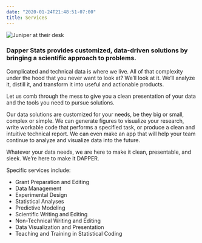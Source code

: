 ```yaml
---
date: "2020-01-24T21:48:51-07:00"
title: Services
---
```


![Juniper at their desk](/images/edit1-300x300.jpg#alignright)
### Dapper Stats provides customized, data-driven solutions by bringing a scientific approach to problems.

Complicated and technical data is where we live. All of that complexity under the hood that you never want to look at? We’ll look at it. We’ll analyze it, distill it, and transform it into useful and actionable products.

Let us comb through the mess to give you a clean presentation of your data and the tools you need to pursue solutions.

Our data solutions are customized for your needs, be they big or small, complex or simple. We can generate figures to visualize your research, write workable code that performs a specified task, or produce a clean and intuitive technical report. We can even make an app that will help your team continue to analyze and visualize data into the future.

Whatever your data needs, we are here to make it clean, presentable, and sleek. We’re here to make it DAPPER.

Specific services include:
- Grant Preparation and Editing
- Data Management
- Experimental Design
- Statistical Analyses
- Predictive Modeling
- Scientific Writing and Editing
- Non-Technical Writing and Editing
- Data Visualization and Presentation
- Teaching and Training in Statistical Coding